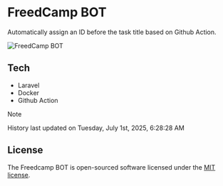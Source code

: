 # FreedCamp BOT

Automatically assign an ID before the task title based on Github Action.

![FreedCamp BOT](https://repository-images.githubusercontent.com/737932867/7d34798b-2680-471c-b089-a78a718d3d6a)

## Tech

- Laravel
- Docker
- Github Action

> [!NOTE]  
> History last updated on Tuesday, July 1st, 2025, 6:28:28 AM

## License

The Freedcamp BOT is open-sourced software licensed under the [MIT license](https://opensource.org/licenses/MIT).
